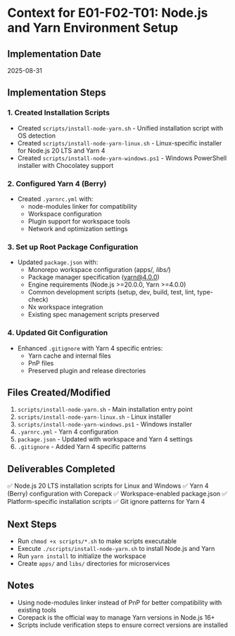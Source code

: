 # Context for E01-F02-T01: Node.js and Yarn Environment Setup

## Implementation Date
2025-08-31

## Implementation Steps

### 1. Created Installation Scripts
- Created `scripts/install-node-yarn.sh` - Unified installation script with OS detection
- Created `scripts/install-node-yarn-linux.sh` - Linux-specific installer for Node.js 20 LTS and Yarn 4
- Created `scripts/install-node-yarn-windows.ps1` - Windows PowerShell installer with Chocolatey support

### 2. Configured Yarn 4 (Berry)
- Created `.yarnrc.yml` with:
  - node-modules linker for compatibility
  - Workspace configuration
  - Plugin support for workspace tools
  - Network and optimization settings

### 3. Set up Root Package Configuration
- Updated `package.json` with:
  - Monorepo workspace configuration (apps/*, libs/*)
  - Package manager specification (yarn@4.0.0)
  - Engine requirements (Node.js >=20.0.0, Yarn >=4.0.0)
  - Common development scripts (setup, dev, build, test, lint, type-check)
  - Nx workspace integration
  - Existing spec management scripts preserved

### 4. Updated Git Configuration
- Enhanced `.gitignore` with Yarn 4 specific entries:
  - Yarn cache and internal files
  - PnP files
  - Preserved plugin and release directories

## Files Created/Modified
1. `scripts/install-node-yarn.sh` - Main installation entry point
2. `scripts/install-node-yarn-linux.sh` - Linux installer
3. `scripts/install-node-yarn-windows.ps1` - Windows installer
4. `.yarnrc.yml` - Yarn 4 configuration
5. `package.json` - Updated with workspace and Yarn 4 settings
6. `.gitignore` - Added Yarn 4 specific patterns

## Deliverables Completed
✅ Node.js 20 LTS installation scripts for Linux and Windows
✅ Yarn 4 (Berry) configuration with Corepack
✅ Workspace-enabled package.json
✅ Platform-specific installation scripts
✅ Git ignore patterns for Yarn 4

## Next Steps
- Run `chmod +x scripts/*.sh` to make scripts executable
- Execute `./scripts/install-node-yarn.sh` to install Node.js and Yarn
- Run `yarn install` to initialize the workspace
- Create `apps/` and `libs/` directories for microservices

## Notes
- Using node-modules linker instead of PnP for better compatibility with existing tools
- Corepack is the official way to manage Yarn versions in Node.js 16+
- Scripts include verification steps to ensure correct versions are installed